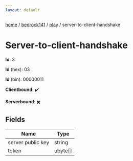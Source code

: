 ```yaml
---
layout: default
---
```


[home](/)  /  [bedrock141](/protocol/bedrock141)  /  [play](/protocol/bedrock141/play)  /  server-to-client-handshake

# Server-to-client-handshake

**Id**: 3

**Id** (hex): 03

**Id** (bin): 00000011

**Clientbound**: ✔️

**Serverbound**: ✖️

## Fields

Name | Type
---|---
server public key | string
token | ubyte[]

